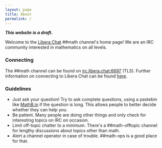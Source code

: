```yaml
---
layout: page
title: About
permalink: /
---
```


*<b>This website is a draft.</b>*

Welcome to the [Libera Chat](https://libera.chat/) ##math channel's home page!
We are an IRC community interested in mathematics on all levels.

### Connecting
The ##math channel can be found on [irc.libera.chat:6697](ircs://irc.libera.chat:6697) (TLS).
Further information on connecting to Libera Chat can be found [here](https://libera.chat/guides/connect).

### Guidelines
* Just ask your question! Try to ask complete questions, using a pastebin like [MathB.in](http://mathb.in/) if the question is long. This allows people to better decide whether they can help you.
* Be patient. Many people are doing other things and only check for interesting topics on IRC on occasion.
* Limit off-topic chatter to a minimum. There's a ##math-offtopic channel for lengthy discussions about topics other than math.
* Alert a channel operator in case of trouble. ##math-ops is a good place for that.
